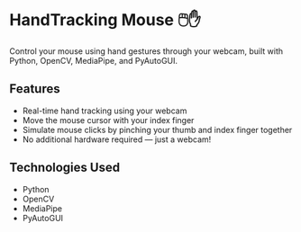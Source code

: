 # HandTracking Mouse 🖱️✋

Control your mouse using hand gestures through your webcam, built with Python, OpenCV, MediaPipe, and PyAutoGUI.

## Features
- Real-time hand tracking using your webcam
- Move the mouse cursor with your index finger
- Simulate mouse clicks by pinching your thumb and index finger together
- No additional hardware required — just a webcam!

## Technologies Used
- Python
- OpenCV
- MediaPipe
- PyAutoGUI
